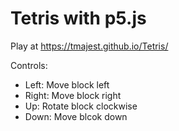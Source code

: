 # Tetris with p5.js

Play at https://tmajest.github.io/Tetris/

Controls:
- Left:  Move block left
- Right: Move block right
- Up:    Rotate block clockwise
- Down:  Move blcok down

